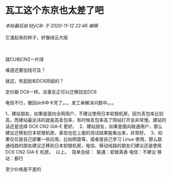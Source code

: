 # 瓦工这个东京也太差了吧


<i class="pstatus"> 本帖最后由 6fyC8r 于 2020-11-12 22:46 编辑 </i><br />
<br />
它渣起来的样子，好像绿云大阪<br />
<br />
<br />


就CU和CN2一片绿

难道还要加钱可及？

就这，有屁脸和DC6同级的？

定价跟 DC6一样。没事反正可以迁移回去DC6

电信不行，撤回dc6中卡壳了。。。发工单解决问题中。。。

1、建站朋友，如果是面向全网用户，不建议使用日本软银机房。因为丢包率比较高，而建站最忌讳的就是高丢包率，有时候丢包率高了网站打开会非常慢。建站的话还是选择 DC6 CN2 GIA-E 更好。&nbsp;&nbsp;2、建站朋友，如果是面向联通用户，那么建议迁移到日本软银机房，表现也在上面的测试结果能看出来，非常好。&nbsp;&nbsp;3、如果仅仅是自己部署一些应用，比如网盘等，或者是自己学习 Linux 使用，那么联通线路的朋友建议迁移到日本软银机房，电信、移动线路的朋友们建议还是使用 DC6 CN2 GIA-E 机房。&nbsp;&nbsp;以上。&nbsp;&nbsp;简单总结：&nbsp;&nbsp;联通：软银真香 电信：不建议 移动：都行

至少价格是不差的<img src="static/image/smiley/default/biggrin.gif" smilieid="3" border="0" alt="" />
